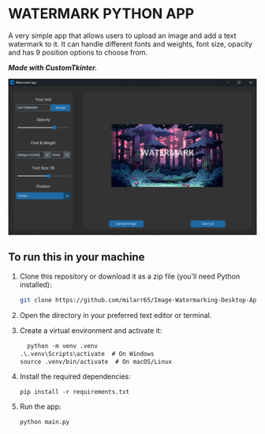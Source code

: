 # WATERMARK PYTHON APP

A very simple app that allows users to upload an image and add a text watermark to it. It can handle different fonts and weights, font size, opacity and has 9 position options to choose from.

**_Made with CustomTkinter._**

![app_screenshot](<screenshots/Captura de pantalla 2025-04-24 205907.png>)

## To run this in your machine

1. Clone this repository or download it as a zip file (you'll need Python installed):
   ```bash
   git clone https://github.com/milarr65/Image-Watermarking-Desktop-App.git
   ```
2. Open the directory in your preferred text editor or terminal.
3. Create a virtual environment and activate it:

   ```
     python -m venv .venv
   .\.venv\Scripts\activate  # On Windows
   source .venv/bin/activate  # On macOS/Linux

   ```

4. Install the required dependencies:
   ```
   pip install -r requirements.txt
   ```
5. Run the app:
   ```
   python main.py
   ```
